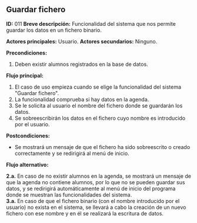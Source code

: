## Guardar fichero

**ID:** 011
**Breve descripción:** Funcionalidad del sistema que nos permite guardar los datos en un fichero binario.


**Actores principales:** Usuario.
**Actores secundarios:** Ninguno.


**Precondiciones:**

1. Deben existir alumnos registrados en la base de datos.


**Flujo principal:**

1. El caso de uso empieza cuando se elige la funcionalidad del sistema "Guardar fichero".
2. La funcionalidad comprueba si hay datos en la agenda.
3. Se le solicita al usuario el nombre del fichero donde se guardarán los datos.
4. Se sobreescribirán los datos en el fichero cuyo nombre es introducido por el usuario.

**Postcondiciones:**

* Se mostrará un mensaje de que el fichero ha sido sobreescrito o creado correctamente y se redirigirá al menú de inicio.


**Flujo alternativo:**

**2.a.** En caso de no existir alumnos en la agenda, se mostrará un mensaje de que la agenda no contiene alumnos, por lo que no se pueden guardar sus datos, y se redirigirá automáticamente al menú de inicio del programa donde se muestran las funcionalidades del sistema.  
**3.a.** En caso de que el fichero binario (con el nombre introducido por el usuario) no exista en el sistema, se llevará a cabo la creación de un nuevo fichero con ese nombre y en él se realizará la escritura de datos.
